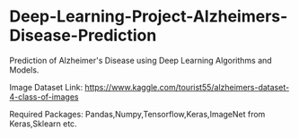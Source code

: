 # Deep-Learning-Project-Alzheimers-Disease-Prediction
Prediction of Alzheimer's Disease using Deep Learning Algorithms and Models.

Image Dataset Link: https://www.kaggle.com/tourist55/alzheimers-dataset-4-class-of-images

Required Packages:
Pandas,Numpy,Tensorflow,Keras,ImageNet from Keras,Sklearn etc.
